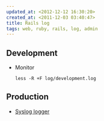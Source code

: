 ```yaml
---
updated_at: <2012-12-12 16:30:20>
created_at: <2011-12-03 03:40:47>
title: Rails log
tags: web, ruby, rails, log, admin
---
```


Development
-----------

-   Monitor

        less -R +F log/development.log


Production
----------

- [Syslog logger](http://seattlerb.rubyforge.org/SyslogLogger)
